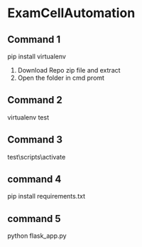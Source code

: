 # ExamCellAutomation

## Command 1
pip install virtualenv


1. Download Repo zip file and extract
2. Open the folder in cmd promt


## Command 2
virtualenv test


## Command 3
test\scripts\activate


## command 4
pip install requirements.txt


## command 5
python flask_app.py
